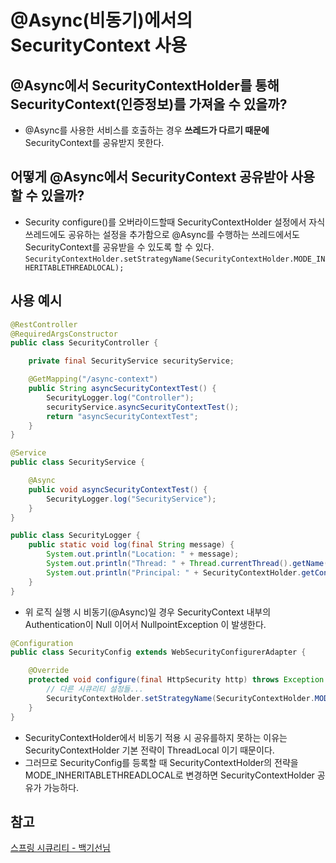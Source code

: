 # @Async(비동기)에서의 SecurityContext 사용

## @Async에서 SecurityContextHolder를 통해 SecurityContext(인증정보)를 가져올 수 있을까?
- @Async를 사용한 서비스를 호출하는 경우 **쓰레드가 다르기 때문에** SecurityContext를 공유받지 못한다.

## 어떻게 @Async에서 SecurityContext 공유받아 사용할 수 있을까? 
- Security configure()를 오버라이드할때 SecurityContextHolder 설정에서 자식 쓰레드에도 공유하는 설정을 추가함으로
 @Async를 수행하는 쓰레드에서도 SecurityContext를 공유받을 수 있도록 할 수 있다. 
  `SecurityContextHolder.setStrategyName(SecurityContextHolder.MODE_INHERITABLETHREADLOCAL);`
  
## 사용 예시 
```java
@RestController
@RequiredArgsConstructor
public class SecurityController {

    private final SecurityService securityService;

    @GetMapping("/async-context")
    public String asyncSecurityContextTest() {
        SecurityLogger.log("Controller");
        securityService.asyncSecurityContextTest();
        return "asyncSecurityContextTest";
    }
}

@Service
public class SecurityService {

    @Async
    public void asyncSecurityContextTest() {
        SecurityLogger.log("SecurityService");
    }
}

public class SecurityLogger {
    public static void log(final String message) {
        System.out.println("Location: " + message);
        System.out.println("Thread: " + Thread.currentThread().getName());
        System.out.println("Principal: " + SecurityContextHolder.getContext().getAuthentication().getPrincipal().toString());
    }
}
```
- 위 로직 실행 시 비동기(@Async)일 경우 SecurityContext 내부의 Authentication이 Null 이어서 NullpointException 이 발생한다.
```java
@Configuration
public class SecurityConfig extends WebSecurityConfigurerAdapter {

    @Override
    protected void configure(final HttpSecurity http) throws Exception {
        // 다른 시큐리티 설정들...
        SecurityContextHolder.setStrategyName(SecurityContextHolder.MODE_INHERITABLETHREADLOCAL);
    }
}
```
- SecurityContextHolder에서 비동기 적용 시 공유를하지 못하는 이유는 SecurityContextHolder 기본 전략이 ThreadLocal 이기 때문이다.
- 그러므로 SecurityConfig를 등록할 때 SecurityContextHolder의 전략을 MODE_INHERITABLETHREADLOCAL로 변경하면 SecurityContextHolder 공유가 가능하다.

## 참고
[스프링 시큐리티 - 백기선님](https://www.inflearn.com/course/%EB%B0%B1%EA%B8%B0%EC%84%A0-%EC%8A%A4%ED%94%84%EB%A7%81-%EC%8B%9C%ED%81%90%EB%A6%AC%ED%8B%B0/dashboard)
